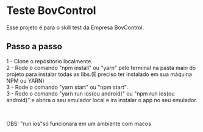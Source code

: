 # Teste BovControl

Esse projeto é para o skill test da Empresa BovControl.

## Passo a passo

1 - Clone o repósitorio localmente. <br/>
2 - Rode o comando "npm install" ou "yarn" pelo terminal na pasta main do projeto para instalar todas as libs.(É preciso ter instalado em sua máquina NPM ou YARN) <br/>
3 - Rode o comando "yarn start" ou "npm start". <br/>
3 - Rode o comando "yarn run ios(ou android)" ou "npm run ios(ou android)" e abrira o seu emulador local e ira instalar o app no seu emulador. <br/>

<br/>

OBS: "run ios"só funcionara em um ambiente com macos

